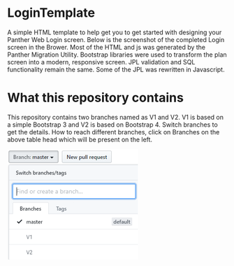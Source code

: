 # LoginTemplate
A simple HTML template to help get you to get started with designing your Panther Web Login screen. Below is the screenshot of the completed Login screen in the Brower.  Most of the HTML  and js was generated by the Panther Migration Utility. Bootstrap libraries were used to transform the plan screen into a modern, responsive screen.  JPL validation and SQL functionality remain the same. Some of the JPL was rewritten in Javascript.

# What this repository contains
This repository contains two branches named as V1 and V2. V1 is based on a simple Bootstrap 3 and V2 is based on Bootstrap 4. Switch branches to get the details.
How to reach different branches, click on Branches on the above table head which will be present on the left.


![](LoginTemplate.PNG)
